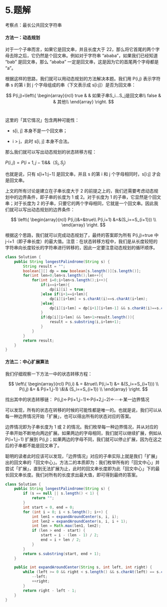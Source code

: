 # 5.题解
考察点：最长公共回文字符串

#### 方法一：动态规划

对于一个子串而言，如果它是回文串，并且长度大于 22，那么将它首尾的两个字母去除之后，它仍然是个回文串。例如对于字符串 “ababa”，如果我们已经知道 “bab” 是回文串，那么 “ababa” 一定是回文串，这是因为它的首尾两个字母都是 “a”。

根据这样的思路，我们就可以用动态规划的方法解决本题。我们用 P(i,j) 表示字符串 s 的第 i 到 j 个字母组成的串（下文表示成 s[i:j]）是否为回文串：

$$ P(i,j)=\left\{
\begin{array}{rcl}
true      &      & 如果子串S_i...S_j是回文串\\
false     &      & 其他\\
\end{array} \right. $$​	


这里的「其它情况」包含两种可能性：

- s[i, j] 本身不是一个回文串；


- i > j，此时 s[i, j] 本身不合法。


那么我们就可以写出动态规划的状态转移方程：

$P(i,j)=P(i+1,j-1) \&\& （S_i,S_j）$

也就是说，只有 s[i+1:j−1] 是回文串，并且 s 的第 i 和 j 个字母相同时，s[i:j] 才会是回文串。

上文的所有讨论是建立在子串长度大于 2 的前提之上的，我们还需要考虑动态规划中的边界条件，即子串的长度为 1 或 2。对于长度为 1 的子串，它显然是个回文串；对于长度为 2 的子串，只要它的两个字母相同，它就是一个回文串。因此我们就可以写出动态规划的边界条件：

$$ \left\{
\begin{array}{rcl}
P(i,i)&=&true\\
P(i,i+1)  &=&(S_i==S_{i+1})) \\
\end{array} \right. $$	


根据这个思路，我们就可以完成动态规划了，最终的答案即为所有 P(i,j)=true 中 j-i+1（即子串长度）的最大值。注意：在状态转移方程中，我们是从长度较短的字符串向长度较长的字符串进行转移的，因此一定要注意动态规划的循环顺序。

```java
class Solution {
    public String longestPalindrome(String s) {
        String result = "";
        boolean[][] dp = new boolean[s.length()][s.length()];
        for(int len=0;len<s.length();len++){
            for(int i=0;i+len<s.length();i++){
                if(i==i+len){
                    dp[i][i] = true;
                }else if(i+1==i+len){
                    dp[i][i+len] = s.charAt(i)==s.charAt(i+len);
                }else{
                    dp[i][i+len] = dp[i+1][i+len-1] && s.charAt(i)==s.charAt(i+len);
                }
                if(dp[i][i+len] && len+1>result.length()){
                    result = s.substring(i,i+len+1);
                }
            }
        }
        return result;
    }
}
```

#### 方法二：中心扩展算法

我们仔细观察一下方法一中的状态转移方程：

$$ \left\{
\begin{array}{rcl}
P(i,i) & = &true\\
P(i,i+1) &= &(S_i==S_{i+1})) \\
P(i,j) &= & P(i+1,j-1) \&\& (S_i==S_{i+1}) \\
\end{array} \right. $$	

找出其中的状态转移链：
P(i,j)←P(i+1,j−1)←P(i+2,j−2)←⋯←某一边界情况

可以发现，所有的状态在转移的时候的可能性都是唯一的。也就是说，我们可以从每一种边界情况开始「扩展」，也可以得出所有的状态对应的答案。

边界情况即为子串长度为 1 或 2 的情况。我们枚举每一种边界情况，并从对应的子串开始不断地向两边扩展。如果两边的字母相同，我们就可以继续扩展，例如从 P(i+1,j−1) 扩展到 P(i,j)；如果两边的字母不同，我们就可以停止扩展，因为在这之后的子串都不能是回文串了。

聪明的读者此时应该可以发现，「边界情况」对应的子串实际上就是我们「扩展」出的回文串的「回文中心」。方法二的本质即为：我们枚举所有的「回文中心」并尝试「扩展」，直到无法扩展为止，此时的回文串长度即为此「回文中心」下的最长回文串长度。我们对所有的长度求出最大值，即可得到最终的答案。

```java
class Solution {
    public String longestPalindrome(String s) {
        if (s == null || s.length() < 1) {
            return "";
        }
        int start = 0, end = 0;
        for (int i = 0; i < s.length(); i++) {
            int len1 = expandAroundCenter(s, i, i);
            int len2 = expandAroundCenter(s, i, i + 1);
            int len = Math.max(len1, len2);
            if (len > end - start) {
                start = i - (len - 1) / 2;
                end = i + len / 2;
            }
        }
        return s.substring(start, end + 1);
    }

    public int expandAroundCenter(String s, int left, int right) {
        while (left >= 0 && right < s.length() && s.charAt(left) == s.charAt(right)) {
            --left;
            ++right;
        }
        return right - left - 1;
    }
}
```

